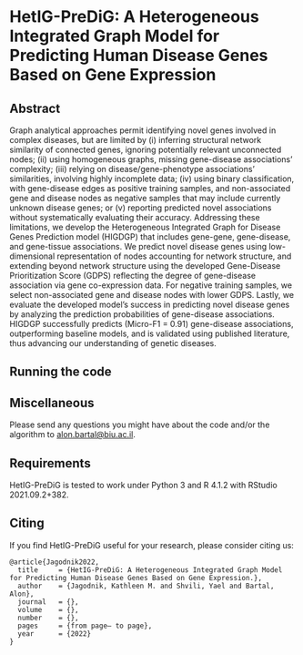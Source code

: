 # HetIG-PreDiG: A Heterogeneous Integrated Graph Model for Predicting Human Disease Genes Based on Gene Expression

## Abstract
Graph analytical approaches permit identifying novel genes involved in complex diseases, but are limited by (i) inferring structural network similarity of connected genes, ignoring potentially relevant unconnected nodes; (ii) using homogeneous graphs, missing gene-disease associations’ complexity; (iii) relying on disease/gene-phenotype associations’ similarities, involving highly incomplete data; (iv) using binary classification, with gene-disease edges as positive training samples, and non-associated gene and disease nodes as negative samples that may include currently unknown disease genes; or (v) reporting predicted novel associations without systematically evaluating their accuracy. Addressing these limitations, we develop the Heterogeneous Integrated Graph for Disease Genes Prediction model (HIGDGP) that includes gene-gene, gene-disease, and gene-tissue associations. We predict novel disease genes using low-dimensional representation of nodes accounting for network structure, and extending beyond network structure using the developed Gene-Disease Prioritization Score (GDPS) reflecting the degree of gene-disease association via gene co-expression data. For negative training samples, we select non-associated gene and disease nodes with lower GDPS. Lastly, we evaluate the developed model’s success in predicting novel disease genes by analyzing the prediction probabilities of gene-disease associations. HIGDGP successfully predicts (Micro-F1 = 0.91) gene-disease associations, outperforming baseline models, and is validated using published literature, thus advancing our understanding of genetic diseases.

## Running the code


## Miscellaneous
Please send any questions you might have about the code and/or the algorithm to alon.bartal@biu.ac.il.

## Requirements
HetIG-PreDiG is tested to work under Python 3 and R 4.1.2 with RStudio 2021.09.2+382.

## Citing
If you find HetIG-PreDiG useful for your research, please consider citing us:
```
@article{Jagodnik2022,
  title     = {HetIG-PreDiG: A Heterogeneous Integrated Graph Model for Predicting Human Disease Genes Based on Gene Expression.},
  author    = {Jagodnik, Kathleen M. and Shvili, Yael and Bartal, Alon},
  journal   = {},
  volume    = {},
  number    = {},
  pages     = {from page– to page},
  year      = {2022}
}
```

